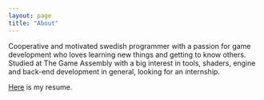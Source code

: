 ```yaml
---
layout: page
title: "About"
---
```


Cooperative and motivated swedish programmer with a passion for game development who loves learning new things and getting to know others. Studied at The Game Assembly with a big interest in tools, shaders, engine and back-end development in general, looking for an internship.

[Here](../assets/resume.pdf) is my resume.
